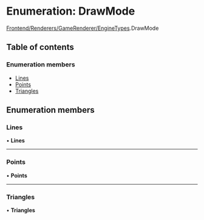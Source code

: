 # Enumeration: DrawMode

[Frontend/Renderers/GameRenderer/EngineTypes](../modules/Frontend_Renderers_GameRenderer_EngineTypes.md).DrawMode

## Table of contents

### Enumeration members

- [Lines](Frontend_Renderers_GameRenderer_EngineTypes.DrawMode.md#lines)
- [Points](Frontend_Renderers_GameRenderer_EngineTypes.DrawMode.md#points)
- [Triangles](Frontend_Renderers_GameRenderer_EngineTypes.DrawMode.md#triangles)

## Enumeration members

### Lines

• **Lines**

---

### Points

• **Points**

---

### Triangles

• **Triangles**
